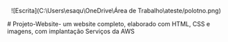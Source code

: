 <p align="center">
![Escrita](C:\Users\esaqu\OneDrive\Área de Trabalho\ateste/polotno.png)

</p>
# Projeto-Website-
um website completo, elaborado com HTML, CSS e imagens, com implantação Serviços da AWS
